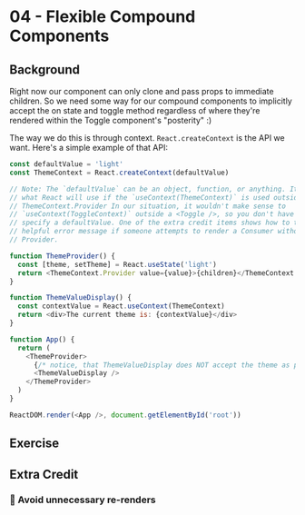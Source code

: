# 04 - Flexible Compound Components

## Background

Right now our component can only clone and pass props to immediate children. So
we need some way for our compound components to implicitly accept the on state
and toggle method regardless of where they're rendered within the Toggle
component's "posterity" :)

The way we do this is through context. `React.createContext` is the API we want.
Here's a simple example of that API:

```javascript
const defaultValue = 'light'
const ThemeContext = React.createContext(defaultValue)

// Note: The `defaultValue` can be an object, function, or anything. It's simply
// what React will use if the `useContext(ThemeContext)` is used outside a
// ThemeContext.Provider In our situation, it wouldn't make sense to
// `useContext(ToggleContext)` outside a <Toggle />, so you don't have to
// specify a defaultValue. One of the extra credit items shows how to throw a
// helpful error message if someone attempts to render a Consumer without a
// Provider.

function ThemeProvider() {
  const [theme, setTheme] = React.useState('light')
  return <ThemeContext.Provider value={value}>{children}</ThemeContext.Provider>
}

function ThemeValueDisplay() {
  const contextValue = React.useContext(ThemeContext)
  return <div>The current theme is: {contextValue}</div>
}

function App() {
  return (
    <ThemeProvider>
      {/* notice, that ThemeValueDisplay does NOT accept the theme as props */}
      <ThemeValueDisplay />
    </ThemeProvider>
  )
}

ReactDOM.render(<App />, document.getElementById('root'))
```

## Exercise

## Extra Credit

### 💯 Avoid unnecessary re-renders
